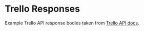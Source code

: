 # Trello Responses

Example Trello API response bodies taken from [Trello API docs](https://developer.atlassian.com/cloud/trello/rest/).
